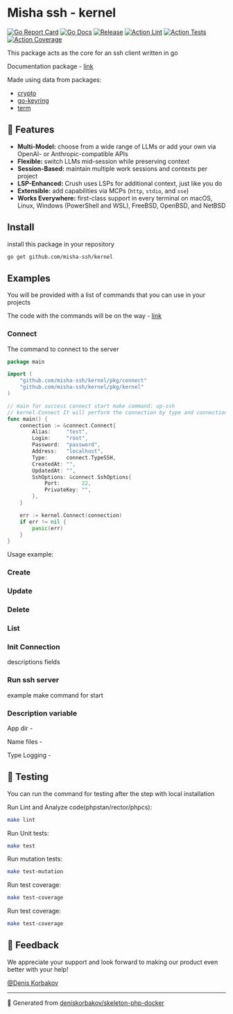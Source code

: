 # Misha ssh - kernel

[![Go Report Card](https://goreportcard.com/badge/github.com/misha-ssh/kernel)](https://goreportcard.com/report/github.com/misha-ssh/kernel)
[![Go Docs](https://godoc.org/github.com/misha-ssh/kernel?status.svg)](https://godoc.org/github.com/misha-ssh/kernel)
[![Release](https://img.shields.io/github/release/misha-ssh/kernel?status.svg)](https://github.com/misha-ssh/kernel/releases)
[![Action Lint](https://github.com/misha-ssh/kernel/actions/workflows/lint.yml/badge.svg)](https://github.com/misha-ssh/kernel)
[![Action Tests](https://github.com/misha-ssh/kernel/actions/workflows/tests.yml/badge.svg)](https://github.com/misha-ssh/kernel)
[![Action Coverage](https://github.com/misha-ssh/kernel/actions/workflows/coverage.yml/badge.svg)](https://github.com/misha-ssh/kernel)

This package acts as the core for an ssh client written in go

Documentation package - [link](https://pkg.go.dev/github.com/misha-ssh/kernel)

Made using data from packages:
* [crypto](https://pkg.go.dev/golang.org/x/crypto)
* [go-keyring](http://github.com/zalando/go-keyring)
* [term](https://pkg.go.dev/golang.org/x/term)

## 📝 Features

- **Multi-Model:** choose from a wide range of LLMs or add your own via OpenAI- or Anthropic-compatible APIs
- **Flexible:** switch LLMs mid-session while preserving context
- **Session-Based:** maintain multiple work sessions and contexts per project
- **LSP-Enhanced:** Crush uses LSPs for additional context, just like you do
- **Extensible:** add capabilities via MCPs (`http`, `stdio`, and `sse`)
- **Works Everywhere:** first-class support in every terminal on macOS, Linux, Windows (PowerShell and WSL), FreeBSD, OpenBSD, and NetBSD

## Install

install this package in your repository

```bash
go get github.com/misha-ssh/kernel
```

## Examples

You will be provided with a list of commands that you can use in your projects

The code with the commands will be on the way - [link](./examples/command)

### Connect

The command to connect to the server

```go
package main

import (
	"github.com/misha-ssh/kernel/pkg/connect"
	"github.com/misha-ssh/kernel/pkg/kernel"
)

// main for success connect start make command: up-ssh
// kernel.Connect It will perform the connection by type and connection properties
func main() {
	connection := &connect.Connect{
		Alias:     "test",
		Login:     "root",
		Password:  "password",
		Address:   "localhost",
		Type:      connect.TypeSSH,
		CreatedAt: "",
		UpdatedAt: "",
		SshOptions: &connect.SshOptions{
			Port:       22,
			PrivateKey: "",
		},
	}

	err := kernel.Connect(connection)
	if err != nil {
		panic(err)
	}
}
```

Usage example:


### Create

### Update

### Delete

### List


### Init Connection

descriptions fields

### Run ssh server

example make command for start

### Description variable

App dir - 

Name files -

Type Logging - 


## 🧪 Testing

You can run the command for testing after the step with local installation

Run Lint and Analyze code(phpstan/rector/phpcs):
```bash
make lint
```

Run Unit tests:
```bash
make test
```

Run mutation tests:
```bash
make test-mutation
```

Run test coverage:
```bash
make test-coverage
```

Run test coverage:
```bash
make test-coverage
```
## 🤝 Feedback

We appreciate your support and look forward to making our product even better with your help!

[@Denis Korbakov](https://github.com/deniskorbakov)

---

📝 Generated from [deniskorbakov/skeleton-php-docker](https://github.com/deniskorbakov/skeleton-php-docker)
